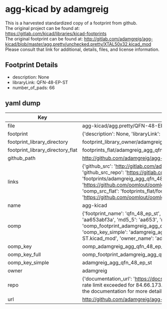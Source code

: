 # agg-kicad by adamgreig  
This is a harvested standardized copy of a footprint from github.  
The original project can be found at:  
https://gitlab.com/kicad/libraries/kicad-footprints  
The original footprint can be found at:
http://gitlab.com/adamgreig/agg-kicad/blob/master/agg.pretty/unchecked.pretty/XTAL50x32.kicad_mod
Please consult that link for additional, details, files, and license information.  
## Footprint Details
* description: None  
* libraryLink: QFN-48-EP-ST  
* number_of_pads: 66  
## yaml dump  
| Key | Value |  
| --- | --- |  
| file | agg-kicad/agg.pretty/QFN-48-EP-ST.kicad_mod |  
| footprint | {'description': None, 'libraryLink': 'QFN-48-EP-ST', 'number_of_pads': 66} |  
| footprint_library_directory | footprint_library_owner/adamgreig_agg-kicad |  
| footprint_library_directory_flat | footprints_flat/adamgreig_agg_qfn_48_ep_st/working |  
| github_path | http://github.com/adamgreig/agg-kicad/blob/master/agg.pretty/QFN-48-EP-ST.kicad_mod |  
| links | {'github_src': 'http://gitlab.com/adamgreig/agg-kicad/blob/master/agg.pretty/unchecked.pretty/XTAL50x32.kicad_mod', 'github_src_repo': 'https://gitlab.com/kicad/libraries/kicad-footprints', 'oomp_bot': 'footprints/adamgreig_agg_qfn_48_ep_st/working', 'oomp_bot_github': 'https://github.com/oomlout/oomlout_oomp_footprint_bot/tree/main/footprints/adamgreig_agg_qfn_48_ep_st/working', 'oomp_src_flat': 'footprints_flat/footprints_flat/adamgreig_agg_qfn_48_ep_st/working', 'oomp_src_flat_github': 'https://github.com/oomlout/oomlout_oomp_footprint_src/tree/main/footprints_flat/adamgreig_agg_qfn_48_ep_st/working'} |  
| name | agg-kicad |  
| oomp | {'footprint_name': 'qfn_48_ep_st', 'library_name': 'agg', 'md5': 'aa653abf3aa399a4925c061e2129d145', 'md5_10': 'aa653abf3a', 'md5_5': 'aa653', 'md5_6': 'aa653a', 'oomp_key': 'oomp_adamgreig_agg_qfn_48_ep_st', 'oomp_key_extra': 'oomp_footprint_adamgreig_agg_qfn_48_ep_st', 'oomp_key_full': 'oomp_footprint_adamgreig_agg_qfn_48_ep_st_aa653a', 'oomp_key_simple': 'adamgreig_agg_qfn_48_ep_st', 'original_filename': 'agg-kicad/agg.pretty/QFN-48-EP-ST.kicad_mod', 'owner_name': 'adamgreig'} |  
| oomp_key | oomp_adamgreig_agg_qfn_48_ep_st |  
| oomp_key_full | oomp_footprint_adamgreig_agg_qfn_48_ep_st |  
| oomp_key_simple | adamgreig_agg_qfn_48_ep_st |  
| owner | adamgreig |  
| repo | {'documentation_url': 'https://docs.github.com/rest/overview/resources-in-the-rest-api#rate-limiting', 'message': "API rate limit exceeded for 84.66.173.59. (But here's the good news: Authenticated requests get a higher rate limit. Check out the documentation for more details.)"} |  
| url | http://github.com/adamgreig/agg-kicad |  


